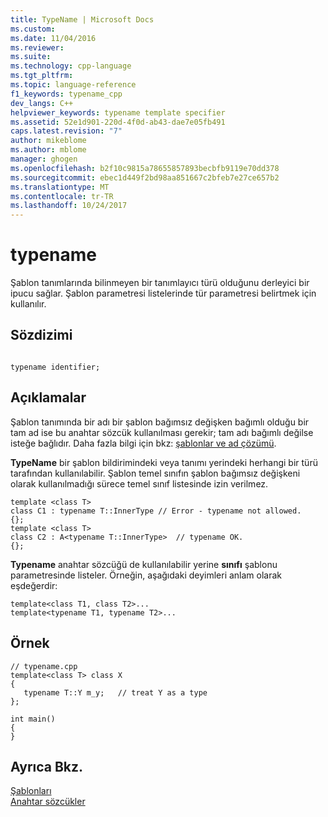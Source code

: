 ```yaml
---
title: TypeName | Microsoft Docs
ms.custom: 
ms.date: 11/04/2016
ms.reviewer: 
ms.suite: 
ms.technology: cpp-language
ms.tgt_pltfrm: 
ms.topic: language-reference
f1_keywords: typename_cpp
dev_langs: C++
helpviewer_keywords: typename template specifier
ms.assetid: 52e1d901-220d-4f0d-ab43-dae7e05fb491
caps.latest.revision: "7"
author: mikeblome
ms.author: mblome
manager: ghogen
ms.openlocfilehash: b2f10c9815a78655857893becbfb9119e70dd378
ms.sourcegitcommit: ebec1d449f2bd98aa851667c2bfeb7e27ce657b2
ms.translationtype: MT
ms.contentlocale: tr-TR
ms.lasthandoff: 10/24/2017
---
```

# <a name="typename"></a>typename
Şablon tanımlarında bilinmeyen bir tanımlayıcı türü olduğunu derleyici bir ipucu sağlar. Şablon parametresi listelerinde tür parametresi belirtmek için kullanılır.  
  
## <a name="syntax"></a>Sözdizimi  
  
```  
  
typename identifier;  
```  
  
## <a name="remarks"></a>Açıklamalar  
 Şablon tanımında bir adı bir şablon bağımsız değişken bağımlı olduğu bir tam ad ise bu anahtar sözcük kullanılması gerekir; tam adı bağımlı değilse isteğe bağlıdır. Daha fazla bilgi için bkz: [şablonlar ve ad çözümü](../cpp/templates-and-name-resolution.md).  
  
 **TypeName** bir şablon bildirimindeki veya tanımı yerindeki herhangi bir türü tarafından kullanılabilir. Şablon temel sınıfın şablon bağımsız değişkeni olarak kullanılmadığı sürece temel sınıf listesinde izin verilmez.  
  
```  
template <class T>  
class C1 : typename T::InnerType // Error - typename not allowed.  
{};  
template <class T>  
class C2 : A<typename T::InnerType>  // typename OK.  
{};  
```  
  
 **Typename** anahtar sözcüğü de kullanılabilir yerine **sınıfı** şablonu parametresinde listeler. Örneğin, aşağıdaki deyimleri anlam olarak eşdeğerdir:  
  
```  
template<class T1, class T2>...  
template<typename T1, typename T2>...  
```  
  
## <a name="example"></a>Örnek  
  
```  
// typename.cpp  
template<class T> class X  
{  
   typename T::Y m_y;   // treat Y as a type  
};  
  
int main()  
{  
}  
```  
  
## <a name="see-also"></a>Ayrıca Bkz.  
 [Şablonları](../cpp/templates-cpp.md)   
 [Anahtar sözcükler](../cpp/keywords-cpp.md)